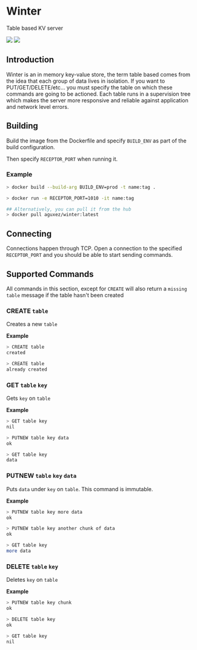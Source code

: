 # Winter

Table based KV server

![](https://img.shields.io/badge/Made%20With-Elixir-blueviolet)
![](https://img.shields.io/badge/License-MIT-lightgray)

## Introduction

Winter is an in memory key-value store, the term table based comes from the idea that each group of data lives in isolation. If you want to PUT/GET/DELETE/etc... you must specify the table on which these commands are going to be actioned. Each table runs in a supervision tree which makes the server more responsive and reliable against application and network level errors.

## Building

Build the image from the Dockerfile and specify `BUILD_ENV` as part of the build configuration.

Then specify `RECEPTOR_PORT` when running it.

### Example

```bash
> docker build --build-arg BUILD_ENV=prod -t name:tag .

> docker run -e RECEPTOR_PORT=1010 -it name:tag

## Alternatively, you can pull it from the hub
> docker pull aguxez/winter:latest
```

## Connecting

Connections happen through TCP. Open a connection to the specified `RECEPTOR_PORT` and you should be able to start sending commands.

## Supported Commands

All commands in this section, except for `CREATE` will also return a `missing table` message if the table hasn't been created

### CREATE `table`
Creates a new `table`

**Example**

```bash
> CREATE table
created

> CREATE table
already created
```

### GET `table` `key`

Gets `key` on `table`

**Example**

```bash
> GET table key
nil

> PUTNEW table key data
ok

> GET table key
data
```


### PUTNEW `table` `key` `data`
Puts `data` under `key` on `table`. This command is immutable.

**Example**

```bash
> PUTNEW table key more data
ok

> PUTNEW table key another chunk of data
ok

> GET table key
more data
```

### DELETE `table` `key`

Deletes `key` on `table`

**Example**

```bash
> PUTNEW table key chunk
ok

> DELETE table key
ok

> GET table key
nil
```

